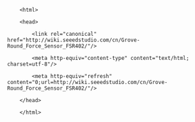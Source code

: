 <!DOCTYPE html>
        <html>
        <head>
            <link rel="canonical" href="http://wiki.seeedstudio.com/cn/Grove-Round_Force_Sensor_FSR402/"/>
            <meta http-equiv="content-type" content="text/html; charset=utf-8"/>
            <meta http-equiv="refresh" content="0;url=http://wiki.seeedstudio.com/cn/Grove-Round_Force_Sensor_FSR402/"/>
        </head>
        </html>